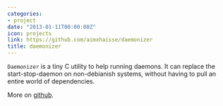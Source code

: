 ```yaml
---
categories:
- project
date: "2013-01-11T00:00:00Z"
icon: projects
link: https://github.com/aimxhaisse/daemonizer
title: daemonizer
---
```


`Daemonizer` is a tiny C utility to help running daemons. It can replace
the start-stop-daemon on non-debianish systems, without having to pull
an entire world of dependencies.

More on [github](https://github.com/aimxhaisse/daemonizer).
